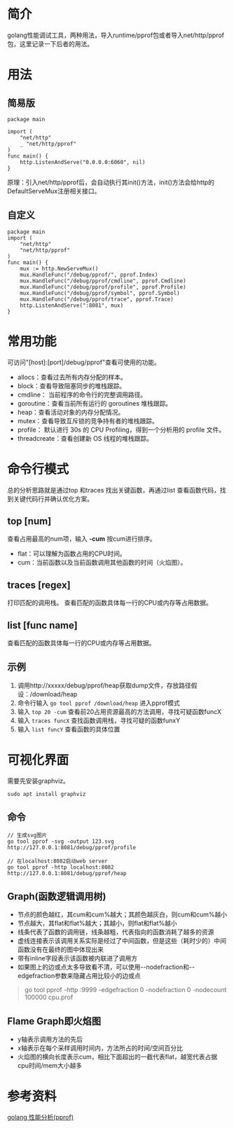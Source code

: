 # 简介
golang性能调试工具，两种用法，导入runtime/pprof包或者导入net/http/pprof包，这里记录一下后者的用法。

# 用法
## 简易版
```
package main

import (
    "net/http"
    _ "net/http/pprof"
)
func main() {
    http.ListenAndServe("0.0.0.0:6060", nil)
}
```
原理：引入net/http/pprof后，会自动执行其init()方法，init()方法会给http的DefaultServeMux注册相关接口。

## 自定义
```
package main
import (
	"net/http"
	"net/http/pprof"
)
func main() {
	mux := http.NewServeMux()
	mux.HandleFunc("/debug/pprof/", pprof.Index)
	mux.HandleFunc("/debug/pprof/cmdline", pprof.Cmdline)
	mux.HandleFunc("/debug/pprof/profile", pprof.Profile)
	mux.HandleFunc("/debug/pprof/symbol", pprof.Symbol)
	mux.HandleFunc("/debug/pprof/trace", pprof.Trace)
	http.ListenAndServe(":8081", mux)
}
```

# 常用功能
可访问"[host]:[port]/debug/pprof"查看可使用的功能。
- allocs：查看过去所有内存分配的样本。
- block：查看导致阻塞同步的堆栈跟踪。
- cmdline： 当前程序的命令行的完整调用路径。
- goroutine：查看当前所有运行的 goroutines 堆栈跟踪。
- heap：查看活动对象的内存分配情况。
- mutex：查看导致互斥锁的竞争持有者的堆栈跟踪。
- profile： 默认进行 30s 的 CPU Profiling，得到一个分析用的 profile 文件。
- threadcreate：查看创建新 OS 线程的堆栈跟踪。

# 命令行模式
总的分析思路就是通过top 和traces 找出关键函数，再通过list <Func> 查看函数代码，找到关键代码行并确认优化方案。
## top [num]
查看占用最高的num项，输入 **-cum** 按cum进行排序。
- flat：可以理解为函数占用的CPU时间。
- cum：当前函数以及当前函数调用其他函数的时间（火焰图）。

## traces [regex]
打印匹配的调用栈。
查看匹配的函数具体每一行的CPU或内存等占用数据。


## list [func name]
查看匹配的函数具体每一行的CPU或内存等占用数据。

## 示例
1. 调用http://xxxxx/debug/pprof/heap获取dump文件，存放路径假设：/download/heap
2. 命令行输入 <code>go tool pprof /download/heap</code> 进入pprof模式
3. 输入 <code>top 20 -cum</code> 查看前20占用资源最高的方法调用，寻找可疑函数funcX
4. 输入 <code>traces funcX</code> 查找函数调用栈，寻找可疑的函数funxY
5. 输入 <code>list funcY</code> 查看函数的具体位置


# 可视化界面
需要先安装graphviz。
```
sudo apt install graphviz
```
## 命令
```
// 生成svg图片
go tool pprof -svg -output 123.svg http://127.0.0.1:8081/debug/pprof/profile

// 在localhost:8082启动web server
go tool pprof -http localhost:8082 http://127.0.0.1:8081/debug/pprof/heap
```

## Graph(函数逻辑调用树)
- 节点的颜色越红，其cum和cum%越大；其颜色越灰白，则cum和cum%越小
- 节点越大，其flat和flat%越大；其越小，则flat和flat%越小
- 线条代表了函数的调用链，线条越粗，代表指向的函数消耗了越多的资源
- 虚线连接表示该调用关系实际是经过了中间函数，但是这些（耗时少的）中间函数没有在最终的图中体现出来
- 带有inline字段表示该函数被内联进了调用方
- 如果图上的边或点太多导致看不清，可以使用--nodefraction和--edgefraction参数来隐藏占用比较小的边或点
> go tool pprof -http :9999 -edgefraction 0 -nodefraction 0 -nodecount 100000 cpu.prof

## Flame Graph即火焰图
- y轴表示调用方法的先后
- x轴表示在每个采样调用时间内，方法所占的时间/空间百分比
- 火焰图的横向长度表示cum，相比下面超出的一截代表flat，越宽代表占据cpu时间/mem大小越多

# 参考资料
[golang 性能分析(pprof)](https://blog.csdn.net/winter_wu_1998/article/details/104579701)
